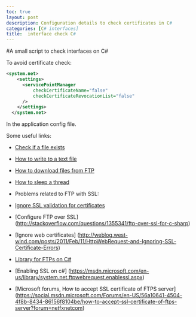 ```yaml
---
toc: true
layout: post
description: Configuration details to check certificates in C#
categories: [C# interfaces]
title:  interface check C#
---
```



#A small script to check interfaces on C#

To avoid certificate check:

```xml
<system.net>
    <settings>
      <servicePointManager
          checkCertificateName="false"
          checkCertificateRevocationList="false"         
      />
    </settings>
  </system.net>
```

In the application config file.

Some useful links:
 - [Check if a file exists](https://msdn.microsoft.com/es-es/library/system.io.file.exists%28v=vs.110%29.aspx)

 - [How to write to a text file](https://msdn.microsoft.com/es-es/library/8bh11f1k.aspx)

 - [How to download files from FTP](https://msdn.microsoft.com/es-es/library/ms229711(v=vs.110).aspx)

 - [How to sleep a thread](https://msdn.microsoft.com/es-es/library/d00bd51t(v=vs.110).aspx)

 - Problems related to FTP with SSL:
  - [Ignore SSL validation for certificates](http://stackoverflow.com/questions/12506575/how-to-ignore-the-certificate-check-when-ssl)
  - [Configure FTP over SSL] (http://stackoverflow.com/questions/1355341/ftp-over-ssl-for-c-sharp)
  - [Ignore web certificates] (http://weblog.west-wind.com/posts/2011/Feb/11/HttpWebRequest-and-Ignoring-SSL-Certificate-Errors)
  - [Library for FTPs on C#](http://netftp.codeplex.com/)
  - [Enabling SSL on c#] (https://msdn.microsoft.com/en-us/library/system.net.ftpwebrequest.enablessl.aspx)
  - [Microsoft forums, How to accept SSL certificate of FTPS server] (https://social.msdn.microsoft.com/Forums/en-US/56a10641-4504-4f8b-8434-86156f8104be/how-to-accept-ssl-certificate-of-ftps-server?forum=netfxnetcom)
